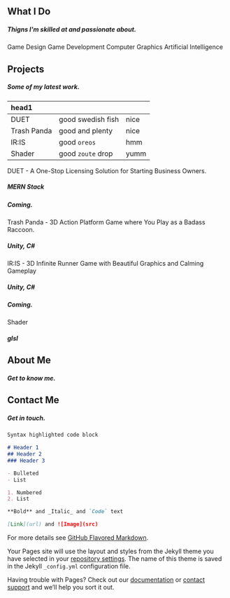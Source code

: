 ## What I Do
##### Thigns I'm skilled at and passionate about.

Game Design
Game Development
Computer Graphics
Artificial Intelligence

## Projects
##### Some of my latest work.

| head1        |           | |
|:-------------|:------------------|:------|
| DUET           | good swedish fish | nice  |
| Trash Panda | good and plenty   | nice  |
| IR:IS           | good `oreos`      | hmm   |
| Shader           | good `zoute` drop | yumm  |

DUET - A One-Stop Licensing Solution for Starting Business Owners. 
##### MERN Stack
##### Coming. 

Trash Panda - 3D Action Platform Game where You Play as a Badass Raccoon.  
##### Unity, C#

IR:IS - 3D Infinite Runner Game with Beautiful Graphics and Calming Gameplay 
##### Unity, C#
##### Coming.

Shader  
##### glsl


## About Me
##### Get to know me.


## Contact Me
##### Get in touch.





```markdown
Syntax highlighted code block

# Header 1
## Header 2
### Header 3

- Bulleted
- List

1. Numbered
2. List

**Bold** and _Italic_ and `Code` text

[Link](url) and ![Image](src)
```

For more details see [GitHub Flavored Markdown](https://guides.github.com/features/mastering-markdown/).

Your Pages site will use the layout and styles from the Jekyll theme you have selected in your [repository settings](https://github.com/jialori/jialori.github.io/settings). The name of this theme is saved in the Jekyll `_config.yml` configuration file.

Having trouble with Pages? Check out our [documentation](https://help.github.com/categories/github-pages-basics/) or [contact support](https://github.com/contact) and we’ll help you sort it out.
